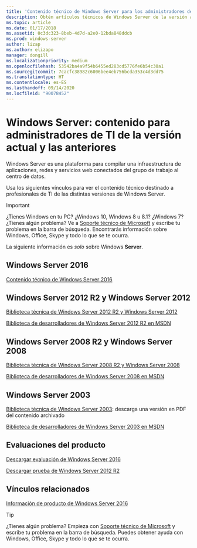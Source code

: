 ```yaml
---
title: 'Contenido técnico de Windows Server para los administradores de TI: Windows Server'
description: Obtén artículos técnicos de Windows Server de la versión actual y las anteriores, además de evaluaciones de productos para profesionales de TI.
ms.topic: article
ms.date: 01/17/2018
ms.assetid: 0c3dc323-8beb-4d7d-a2e0-12bda848ddcb
ms.prod: windows-server
author: lizap
ms.author: elizapo
manager: dongill
ms.localizationpriority: medium
ms.openlocfilehash: 53542ba4a9f54b6455ed283cd5776fe6b54c30a1
ms.sourcegitcommit: 7cacfc38982c6006bee4eb756bcda353c4d3dd75
ms.translationtype: HT
ms.contentlocale: es-ES
ms.lasthandoff: 09/14/2020
ms.locfileid: "90078452"
---
```

# <a name="windows-server---it-administrator-content-for-current-and-previous-releases"></a>Windows Server: contenido para administradores de TI de la versión actual y las anteriores

Windows Server es una plataforma para compilar una infraestructura de aplicaciones, redes y servicios web conectados del grupo de trabajo al centro de datos.

Usa los siguientes vínculos para ver el contenido técnico destinado a profesionales de TI de las distintas versiones de Windows Server.

> [!IMPORTANT]
> ¿Tienes Windows en tu PC? ¿Windows 10, Windows 8 u 8.1? ¿Windows 7? ¿Tienes algún problema? Ve a [Soporte técnico de Microsoft](https://support.microsoft.com) y escribe tu problema en la barra de búsqueda. Encontrarás información sobre Windows, Office, Skype y todo lo que se te ocurra.
>
> La siguiente información es *solo* sobre Windows **Server**.

## <a name="windows-server-2016"></a>Windows Server 2016

[Contenido técnico de Windows Server 2016](./index.yml)

## <a name="windows-server-2012-r2-and-windows-server-2012"></a>Windows Server 2012 R2 y Windows Server 2012

[Biblioteca técnica de Windows Server 2012 R2 y Windows Server 2012](/previous-versions/windows/it-pro/windows-server-2012-R2-and-2012/)

[Biblioteca de desarrolladores de Windows Server 2012 R2 en MSDN](/windows/win32/srvnodes/what-s-new-for-windows-server-2012-r2)

## <a name="windows-server-2008-r2-and-windows-server-2008"></a>Windows Server 2008 R2 y Windows Server 2008

[Biblioteca técnica de Windows Server 2008 R2 y Windows Server 2008](/previous-versions/windows/it-pro/windows-server-2008-R2-and-2008)

[Biblioteca de desarrolladores de Windows Server 2008 en MSDN](https://msdn.microsoft.com/library/hh738539.aspx)

## <a name="windows-server-2003"></a>Windows Server 2003

[Biblioteca técnica de Windows Server 2003](https://www.microsoft.com/download/details.aspx?id=53314): descarga una versión en PDF del contenido archivado

[Biblioteca de desarrolladores de Windows Server 2003 en MSDN](https://msdn.microsoft.com/library/dn792549.aspx)

## <a name="product-evaluations"></a>Evaluaciones del producto

[Descargar evaluación de Windows Server 2016](https://www.microsoft.com/evalcenter/evaluate-windows-server-2016?i=1)

[Descargar prueba de Windows Server 2012 R2](https://www.microsoft.com/evalcenter/evaluate-windows-server-2012-r2)

## <a name="related-links"></a>Vínculos relacionados
[Información de producto de Windows Server 2016](https://www.microsoft.com/cloud-platform/windows-server)

> [!TIP]
> ¿Tienes algún problema? Empieza con [Soporte técnico de Microsoft](https://support.microsoft.com) y escribe tu problema en la barra de búsqueda. Puedes obtener ayuda con Windows, Office, Skype y todo lo que se te ocurra.
